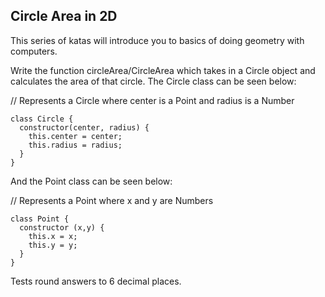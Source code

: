 ## Circle Area in 2D

This series of katas will introduce you to basics of doing geometry with computers.

Write the function circleArea/CircleArea which takes in a Circle object and calculates the area of that circle.
The Circle class can be seen below:

// Represents a Circle where center is a Point and radius is a Number
```
class Circle {
  constructor(center, radius) {
    this.center = center;
    this.radius = radius;
  }
}
```
And the Point class can be seen below:

// Represents a Point where x and y are Numbers
```
class Point {
  constructor (x,y) {
    this.x = x;
    this.y = y;
  }
}
```
Tests round answers to 6 decimal places.
